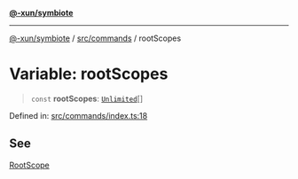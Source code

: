 [**@-xun/symbiote**](../../../README.md)

***

[@-xun/symbiote](../../../README.md) / [src/commands](../README.md) / rootScopes

# Variable: rootScopes

> `const` **rootScopes**: [`Unlimited`](../../configure/enumerations/UnlimitedGlobalScope.md#unlimited)[]

Defined in: [src/commands/index.ts:18](https://github.com/Xunnamius/symbiote/blob/dddfc44396c55ebfc704f8d576edac2868fe28cc/src/commands/index.ts#L18)

## See

[RootScope](../../configure/enumerations/UnlimitedGlobalScope.md)
